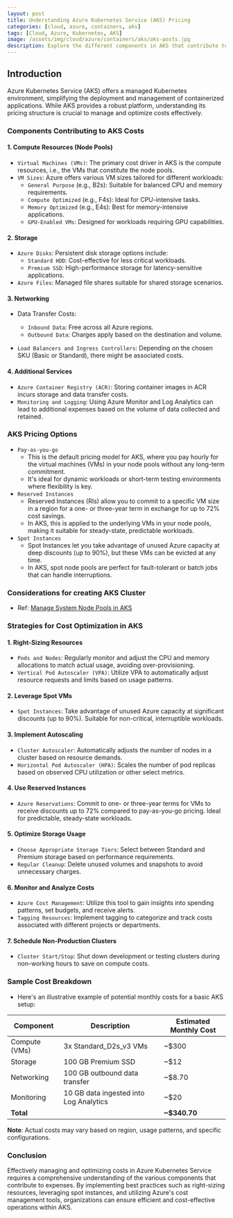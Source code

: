 ```yaml
---
layout: post
title: Understanding Azure Kubernetes Service (AKS) Pricing
categories: [cloud, azure, containers, aks]
tags: [Cloud, Azure, Kubernetes, AKS]
image: /assets/img/cloud/azure/containers/aks/aks-posts.jpg
description: Explore the different components in AKS that contribute to the overall cost of AKS
---
```


## Introduction

Azure Kubernetes Service (AKS) offers a managed Kubernetes environment, simplifying the deployment and management of containerized applications. While AKS provides a robust platform, understanding its pricing structure is crucial to manage and optimize costs effectively.

### Components Contributing to AKS Costs

#### 1. Compute Resources (Node Pools)

- `Virtual Machines (VMs)`: The primary cost driver in AKS is the compute resources, i.e., the VMs that constitute the node pools.
- `VM Sizes`: Azure offers various VM sizes tailored for different workloads:
    - `General Purpose` (e.g., B2s): Suitable for balanced CPU and memory requirements.
    - `Compute Optimized` (e.g., F4s): Ideal for CPU-intensive tasks.
    - `Memory Optimized` (e.g., E4s): Best for memory-intensive applications.
    - `GPU-Enabled VMs`: Designed for workloads requiring GPU capabilities.

#### 2. Storage

- `Azure Disks`: Persistent disk storage options include:
    - `Standard HDD`: Cost-effective for less critical workloads.
    - `Premium SSD`: High-performance storage for latency-sensitive applications.
- `Azure Files`: Managed file shares suitable for shared storage scenarios.

#### 3. Networking

- Data Transfer Costs:
    - `Inbound Data`: Free across all Azure regions.
    - `Outbound Data`: Charges apply based on the destination and volume.

- `Load Balancers and Ingress Controllers`: Depending on the chosen SKU (Basic or Standard), there might be associated costs.

#### 4. Additional Services

- `Azure Container Registry (ACR)`: Storing container images in ACR incurs storage and data transfer costs.
- `Monitoring and Logging`: Using Azure Monitor and Log Analytics can lead to additional expenses based on the volume of data collected and retained.

### AKS Pricing Options

- `Pay-as-you-go`
    - This is the default pricing model for AKS, where you pay hourly for the virtual machines (VMs) in your node pools without any long-term commitment.
    - It's ideal for dynamic workloads or short-term testing environments where flexibility is key.
- `Reserved Instances`
    - Reserved Instances (RIs) allow you to commit to a specific VM size in a region for a one- or three-year term in exchange for up to 72% cost savings.
    - In AKS, this is applied to the underlying VMs in your node pools, making it suitable for steady-state, predictable workloads.
- `Spot Instances`
    - Spot Instances let you take advantage of unused Azure capacity at deep discounts (up to 90%), but these VMs can be evicted at any time.
    - In AKS, spot node pools are perfect for fault-tolerant or batch jobs that can handle interruptions.

### Considerations for creating AKS Cluster

- Ref: [Manage System Node Pools in AKS](https://learn.microsoft.com/en-us/azure/aks/use-system-pools?tabs=azure-cli)

### Strategies for Cost Optimization in AKS

#### 1. Right-Sizing Resources

- `Pods and Nodes`: Regularly monitor and adjust the CPU and memory allocations to match actual usage, avoiding over-provisioning.
- `Vertical Pod Autoscaler (VPA)`: Utilize VPA to automatically adjust resource requests and limits based on usage patterns.

#### 2. Leverage Spot VMs

- `Spot Instances`: Take advantage of unused Azure capacity at significant discounts (up to 90%). Suitable for non-critical, interruptible workloads.

#### 3. Implement Autoscaling

- `Cluster Autoscaler`: Automatically adjusts the number of nodes in a cluster based on resource demands.
- `Horizontal Pod Autoscaler (HPA)`: Scales the number of pod replicas based on observed CPU utilization or other select metrics.

#### 4. Use Reserved Instances

- `Azure Reservations`: Commit to one- or three-year terms for VMs to receive discounts up to 72% compared to pay-as-you-go pricing. Ideal for predictable, steady-state workloads.


#### 5. Optimize Storage Usage

- `Choose Appropriate Storage Tiers`: Select between Standard and Premium storage based on performance requirements.
- `Regular Cleanup`: Delete unused volumes and snapshots to avoid unnecessary charges.


#### 6. Monitor and Analyze Costs

- `Azure Cost Management`: Utilize this tool to gain insights into spending patterns, set budgets, and receive alerts.
- `Tagging Resources`: Implement tagging to categorize and track costs associated with different projects or departments.

#### 7. Schedule Non-Production Clusters

- `Cluster Start/Stop`: Shut down development or testing clusters during non-working hours to save on compute costs.

### Sample Cost Breakdown

- Here's an illustrative example of potential monthly costs for a basic AKS setup:

| Component   | Description                     | Estimated Monthly Cost |
|-------------|---------------------------------|-------------------------|
| Compute (VMs) | 3x Standard_D2s_v3 VMs         | ~$300                  |
| Storage      | 100 GB Premium SSD             | ~$12                   |
| Networking   | 100 GB outbound data transfer  | ~$8.70                 |
| Monitoring   | 10 GB data ingested into Log Analytics | ~$20          |
| **Total**    |                                 | **~$340.70**           |


**Note**: Actual costs may vary based on region, usage patterns, and specific configurations.

### Conclusion

Effectively managing and optimizing costs in Azure Kubernetes Service requires a comprehensive understanding of the various components that contribute to expenses. By implementing best practices such as right-sizing resources, leveraging spot instances, and utilizing Azure's cost management tools, organizations can ensure efficient and cost-effective operations within AKS.